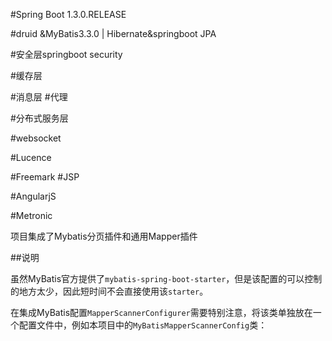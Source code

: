 

#Spring Boot 1.3.0.RELEASE

#druid &MyBatis3.3.0  | Hibernate&springboot JPA

#安全层springboot security

#缓存层

#消息层
#代理

#分布式服务层

#websocket

#Lucence

#Freemark
#JSP


#AngularjS

#Metronic





项目集成了Mybatis分页插件和通用Mapper插件



##说明

虽然MyBatis官方提供了`mybatis-spring-boot-starter`，但是该配置的可以控制的地方太少，因此短时间不会直接使用该`starter`。

在集成MyBatis配置`MapperScannerConfigurer`需要特别注意，将该类单独放在一个配置文件中，例如本项目中的`MyBatisMapperScannerConfig`类：

